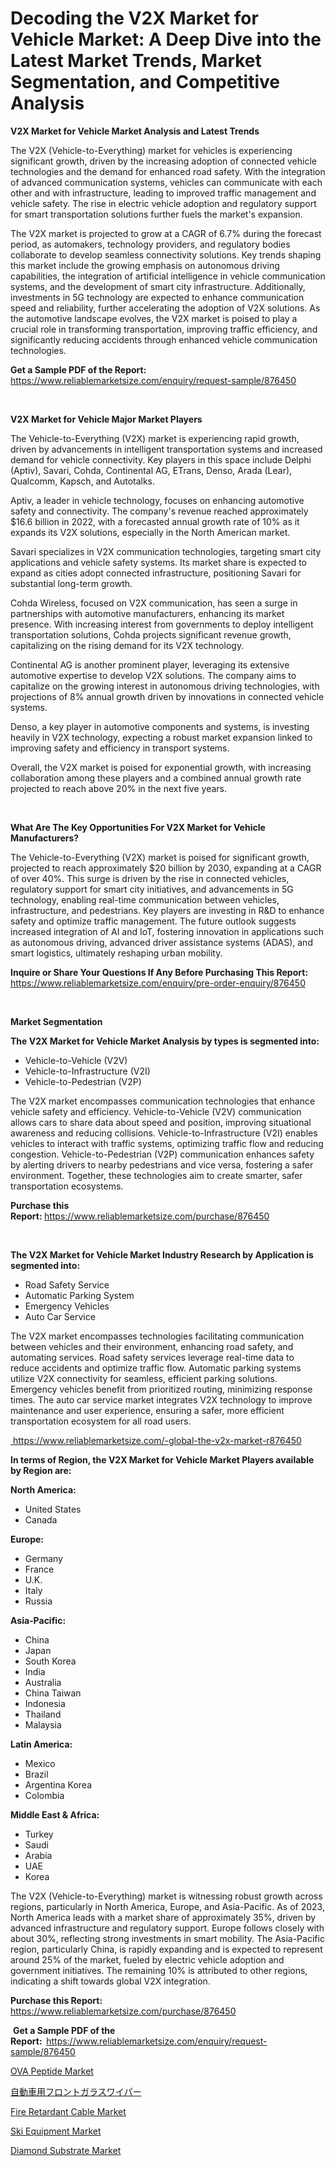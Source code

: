 <p><h1>Decoding the V2X Market for Vehicle Market: A Deep Dive into the Latest Market Trends, Market Segmentation, and Competitive Analysis</h1></p><p><strong>V2X Market for Vehicle Market Analysis and Latest Trends</strong></p>
<p><p>The V2X (Vehicle-to-Everything) market for vehicles is experiencing significant growth, driven by the increasing adoption of connected vehicle technologies and the demand for enhanced road safety. With the integration of advanced communication systems, vehicles can communicate with each other and with infrastructure, leading to improved traffic management and vehicle safety. The rise in electric vehicle adoption and regulatory support for smart transportation solutions further fuels the market's expansion.</p><p>The V2X market is projected to grow at a CAGR of 6.7% during the forecast period, as automakers, technology providers, and regulatory bodies collaborate to develop seamless connectivity solutions. Key trends shaping this market include the growing emphasis on autonomous driving capabilities, the integration of artificial intelligence in vehicle communication systems, and the development of smart city infrastructure. Additionally, investments in 5G technology are expected to enhance communication speed and reliability, further accelerating the adoption of V2X solutions. As the automotive landscape evolves, the V2X market is poised to play a crucial role in transforming transportation, improving traffic efficiency, and significantly reducing accidents through enhanced vehicle communication technologies.</p></p>
<p><strong>Get a Sample PDF of the Report:&nbsp;</strong> <a href="https://www.reliablemarketsize.com/enquiry/request-sample/876450">https://www.reliablemarketsize.com/enquiry/request-sample/876450</a></p>
<p>&nbsp;</p>
<p><strong>V2X Market for Vehicle Major Market Players</strong></p>
<p><p>The Vehicle-to-Everything (V2X) market is experiencing rapid growth, driven by advancements in intelligent transportation systems and increased demand for vehicle connectivity. Key players in this space include Delphi (Aptiv), Savari, Cohda, Continental AG, ETrans, Denso, Arada (Lear), Qualcomm, Kapsch, and Autotalks.</p><p>Aptiv, a leader in vehicle technology, focuses on enhancing automotive safety and connectivity. The company's revenue reached approximately $16.6 billion in 2022, with a forecasted annual growth rate of 10% as it expands its V2X solutions, especially in the North American market.</p><p>Savari specializes in V2X communication technologies, targeting smart city applications and vehicle safety systems. Its market share is expected to expand as cities adopt connected infrastructure, positioning Savari for substantial long-term growth.</p><p>Cohda Wireless, focused on V2X communication, has seen a surge in partnerships with automotive manufacturers, enhancing its market presence. With increasing interest from governments to deploy intelligent transportation solutions, Cohda projects significant revenue growth, capitalizing on the rising demand for its V2X technology.</p><p>Continental AG is another prominent player, leveraging its extensive automotive expertise to develop V2X solutions. The company aims to capitalize on the growing interest in autonomous driving technologies, with projections of 8% annual growth driven by innovations in connected vehicle systems.</p><p>Denso, a key player in automotive components and systems, is investing heavily in V2X technology, expecting a robust market expansion linked to improving safety and efficiency in transport systems. </p><p>Overall, the V2X market is poised for exponential growth, with increasing collaboration among these players and a combined annual growth rate projected to reach above 20% in the next five years.</p></p>
<p>&nbsp;</p>
<p><strong>What Are The Key Opportunities For V2X Market for Vehicle Manufacturers?</strong></p>
<p><p>The Vehicle-to-Everything (V2X) market is poised for significant growth, projected to reach approximately $20 billion by 2030, expanding at a CAGR of over 40%. This surge is driven by the rise in connected vehicles, regulatory support for smart city initiatives, and advancements in 5G technology, enabling real-time communication between vehicles, infrastructure, and pedestrians. Key players are investing in R&D to enhance safety and optimize traffic management. The future outlook suggests increased integration of AI and IoT, fostering innovation in applications such as autonomous driving, advanced driver assistance systems (ADAS), and smart logistics, ultimately reshaping urban mobility.</p></p>
<p><strong>Inquire or Share Your Questions If Any Before Purchasing This Report:</strong> <a href="https://www.reliablemarketsize.com/enquiry/pre-order-enquiry/876450">https://www.reliablemarketsize.com/enquiry/pre-order-enquiry/876450</a></p>
<p>&nbsp;</p>
<p><strong>Market Segmentation</strong></p>
<p><strong>The V2X Market for Vehicle Market Analysis by types is segmented into:</strong></p>
<p><ul><li>Vehicle-to-Vehicle (V2V)</li><li>Vehicle-to-Infrastructure (V2I)</li><li>Vehicle-to-Pedestrian (V2P)</li></ul></p>
<p><p>The V2X market encompasses communication technologies that enhance vehicle safety and efficiency. Vehicle-to-Vehicle (V2V) communication allows cars to share data about speed and position, improving situational awareness and reducing collisions. Vehicle-to-Infrastructure (V2I) enables vehicles to interact with traffic systems, optimizing traffic flow and reducing congestion. Vehicle-to-Pedestrian (V2P) communication enhances safety by alerting drivers to nearby pedestrians and vice versa, fostering a safer environment. Together, these technologies aim to create smarter, safer transportation ecosystems.</p></p>
<p><strong>Purchase this Report:&nbsp;</strong><a href="https://www.reliablemarketsize.com/purchase/876450">https://www.reliablemarketsize.com/purchase/876450</a></p>
<p>&nbsp;</p>
<p><strong>The V2X Market for Vehicle Market Industry Research by Application is segmented into:</strong></p>
<p><ul><li>Road Safety Service</li><li>Automatic Parking System</li><li>Emergency Vehicles</li><li>Auto Car Service</li></ul></p>
<p><p>The V2X market encompasses technologies facilitating communication between vehicles and their environment, enhancing road safety, and automating services. Road safety services leverage real-time data to reduce accidents and optimize traffic flow. Automatic parking systems utilize V2X connectivity for seamless, efficient parking solutions. Emergency vehicles benefit from prioritized routing, minimizing response times. The auto car service market integrates V2X technology to improve maintenance and user experience, ensuring a safer, more efficient transportation ecosystem for all road users.</p></p>
<p><a href="https://www.reliablemarketsize.com/-global-the-v2x-market-r876450">&nbsp;https://www.reliablemarketsize.com/-global-the-v2x-market-r876450</a></p>
<p><strong>In terms of Region, the V2X Market for Vehicle Market Players available by Region are:</strong></p>
<p>
    <p> <strong> North America: </strong>
        <ul>
            <li>United States</li>
            <li>Canada</li>
        </ul>
        </p> 
    <p> <strong> Europe: </strong>
        <ul>
            <li>Germany</li>
            <li>France</li>
            <li>U.K.</li>
            <li>Italy</li>
            <li>Russia</li>
        </ul>
        </p> 
    <p> <strong> Asia-Pacific: </strong>
        <ul>
            <li>China</li>
            <li>Japan</li>
            <li>South Korea</li>
            <li>India</li>
            <li>Australia</li>
            <li>China Taiwan</li>
            <li>Indonesia</li>
            <li>Thailand</li>
            <li>Malaysia</li>
        </ul>
        </p> 
    <p> <strong> Latin America: </strong>
        <ul>
            <li>Mexico</li>
            <li>Brazil</li>
            <li>Argentina Korea</li>
            <li>Colombia</li>
        </ul>
        </p> 
    <p> <strong> Middle East & Africa: </strong>
        <ul>
            <li>Turkey</li>
            <li>Saudi</li>
            <li>Arabia</li>
            <li>UAE</li>
            <li>Korea</li>
        </ul>
    </p>
    </p>
<p><p>The V2X (Vehicle-to-Everything) market is witnessing robust growth across regions, particularly in North America, Europe, and Asia-Pacific. As of 2023, North America leads with a market share of approximately 35%, driven by advanced infrastructure and regulatory support. Europe follows closely with about 30%, reflecting strong investments in smart mobility. The Asia-Pacific region, particularly China, is rapidly expanding and is expected to represent around 25% of the market, fueled by electric vehicle adoption and government initiatives. The remaining 10% is attributed to other regions, indicating a shift towards global V2X integration.</p></p>
<p><strong>Purchase this Report: </strong><a href="https://www.reliablemarketsize.com/purchase/876450">https://www.reliablemarketsize.com/purchase/876450</a></p>
<p>&nbsp;<strong>Get a Sample PDF of the Report:&nbsp;&nbsp;</strong><a href="https://www.reliablemarketsize.com/enquiry/request-sample/876450">https://www.reliablemarketsize.com/enquiry/request-sample/876450</a></p>
<p><strong></strong></p>
<p><p><a href="https://issuu.com/reportprime-2/docs/ova-peptide-market-size-2030.pptx_03f8fecc12743b">OVA Peptide Market</a></p><p><a href="https://medium.com/@napierswinnyfg/automotive-windscreen-wiper-market-%E3%81%AE%E3%82%B0%E3%83%AD%E3%83%BC%E3%83%90%E3%83%AB%E5%B8%82%E5%A0%B4%E6%A6%82%E8%A6%81%E3%81%AF-%E4%B8%96%E7%95%8C%E3%81%8A%E3%82%88%E3%81%B3%E4%B8%BB%E8%A6%81%E5%B8%82%E5%A0%B4%E3%81%AB%E3%81%8A%E3%81%91%E3%82%8B%E6%A5%AD%E7%95%8C%E3%81%AB%E5%BD%B1%E9%9F%BF%E3%82%92%E4%B8%8E%E3%81%88%E3%82%8B%E4%B8%BB%E8%A6%81%E3%81%AA%E3%83%88%E3%83%AC%E3%83%B3%E3%83%89%E3%81%AB%E3%81%A4%E3%81%84%E3%81%A6-%E7%8B%AC%E8%87%AA%E3%81%AE%E8%A6%96%E7%82%B9%E3%82%92%E6%8F%90%E4%BE%9B%E3%81%97%E3%81%BE%E3%81%99-4ac027aa18d7">自動車用フロントガラスワイパー</a></p><p><a href="https://medium.com/@tracey.powell674/the-global-fire-retardant-cable-market-is-at-the-forefront-of-innovation-driving-rapid-industry-391cf054c227">Fire Retardant Cable Market</a></p><p><a href="https://www.linkedin.com/pulse/global-ski-equipment-market-trends-analysis-future-growth-e8lle?trackingId=YTgSPlTPR9%2Ba5kjlQLEjsw%3D%3D">Ski Equipment Market</a></p><p><a href="https://issuu.com/reportprime-2/docs/diamond-substrate-market-size-2030._ac6a969ab6b93b">Diamond Substrate Market</a></p></p>